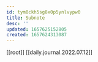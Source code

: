 ```yaml
---
id: tym8ckh5sg8x0p5ynlvypw0
title: Subnote
desc: ''
updated: 1657625152805
created: 1657624313087
---
```


[[root]]
[[daily.journal.2022.07.12]]
